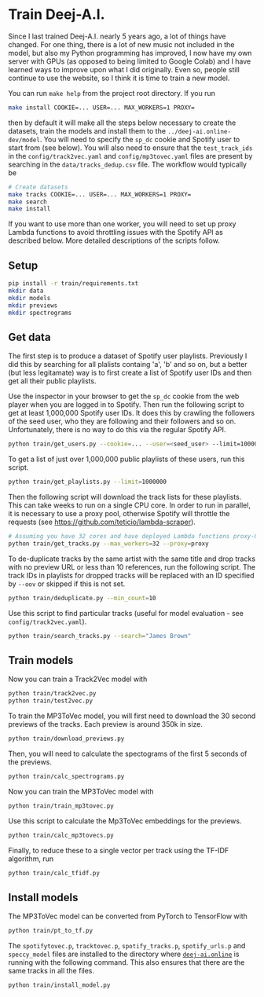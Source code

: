 # Train Deej-A.I.

Since I last trained Deej-A.I. nearly 5 years ago, a lot of things have changed. For one thing, there is a lot of new music not included in the model, but also my Python programming has improved, I now have my own server with GPUs (as opposed to being limited to Google Colab) and I have learned ways to improve upon what I did originally. Even so, people still continue to use the website, so I think it is time to train a new model.

You can run `make help` from the project root directory. If you run

```bash
make install COOKIE=... USER=... MAX_WORKERS=1 PROXY=
```

then by default it will make all the steps below necessary to create the datasets, train the models and install them to the `../deej-ai.online-dev/model`. You will need to specify the `sp_dc` cookie and Spotify user to start from (see below). You will also need to ensure that the `test_track_ids` in the `config/track2vec.yaml` and `config/mp3tovec.yaml` files are present by searching in the `data/tracks_dedup.csv` file. The workflow would typically be

```bash
# Create datasets
make tracks COOKIE=... USER=... MAX_WORKERS=1 PROXY=
make search
make install
```

If you want to use more than one worker, you will need to set up proxy Lambda functions to avoid throttling issues with the Spotify API as described below. More detailed descriptions of the scripts follow.

## Setup

```bash
pip install -r train/requirements.txt
mkdir data
mkdir models
mkdir previews
mkdir spectrograms
```

## Get data

The first step is to produce a dataset of Spotify user playlists. Previously I did this by searching for all plalists containg 'a', 'b' and so on, but a better (but less legitamate) way is to first create a list of Spotify user IDs and then get all their public playlists.

Use the inspector in your browser to get the `sp_dc` cookie from the web player when you are logged in to Spotify. Then run the following script to get at least 1,000,000 Spotify user IDs. It does this by crawling the followers of the seed user, who they are following and their followers and so on. Unfortunately, there is no way to do this via the regular Spotify API.

```bash
python train/get_users.py --cookie=... --user=<seed_user> --limit=1000000
```

To get a list of just over 1,000,000 public playlists of these users, run this script.

```bash
python train/get_playlists.py --limit=1000000
```

Then the following script will download the track lists for these playlists. This can take weeks to run on a single CPU core. In order to run in parallel, it is necessary to use a proxy pool, otherwise Spotify will throttle the requests (see https://github.com/teticio/lambda-scraper).

```bash
# Assuming you have 32 cores and have deployed Lambda functions proxy-0 ... proxy-31 for the proxy pool 
python train/get_tracks.py --max_workers=32 --proxy=proxy
```

To de-duplicate tracks by the same artist with the same title and drop tracks with no preview URL or less than 10 references, run the following script. The track IDs in playlists for dropped tracks will be replaced with an ID specified by `--oov` or skipped if this is not set.

```bash
python train/deduplicate.py --min_count=10
```

Use this script to find particular tracks (useful for model evaluation - see `config/track2vec.yaml`).

```bash
python train/search_tracks.py --search="James Brown"
```

## Train models

Now you can train a Track2Vec model with
```bash
python train/track2vec.py
python train/test2vec.py
```

To train the MP3ToVec model, you will first need to download the 30 second previews of the tracks. Each preview is around 350k in size.

```bash
python train/download_previews.py
```

Then, you will need to calculate the spectograms of the first 5 seconds of the previews.
```bash
python train/calc_spectrograms.py
```

Now you can train the MP3ToVec model with
```bash
python train/train_mp3tovec.py
```

Use this script to calculate the Mp3ToVec embeddings for the previews.
```bash
python train/calc_mp3tovecs.py
```

Finally, to reduce these to a single vector per track using the TF-IDF algorithm, run
```bash
python train/calc_tfidf.py
```

## Install models

The MP3ToVec model can be converted from PyTorch to TensorFlow with
```bash
python train/pt_to_tf.py
```

The `spotifytovec.p`, `tracktovec.p`, `spotify_tracks.p`, `spotify_urls.p` and `speccy_model` files are installed to the directory where [`deej-ai.online`](https://github.com/teticio/deej-ai.online-app) is running with the following command. This also ensures that there are the same tracks in all the files.
```bash
python train/install_model.py
```
